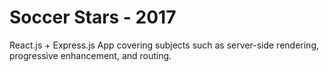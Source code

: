# Soccer Stars - 2017

React.js + Express.js App covering subjects such as server-side rendering, progressive enhancement, and routing.
